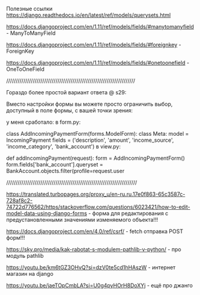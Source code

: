 Полезные ссылки
https://django.readthedocs.io/en/latest/ref/models/querysets.html

https://docs.djangoproject.com/en/1.11/ref/models/fields/#manytomanyfield   - ManyToManyField 

https://docs.djangoproject.com/en/1.11/ref/models/fields/#foreignkey   -ForeignKey 

https://docs.djangoproject.com/en/1.11/ref/models/fields/#onetoonefield  -OneToOneField

////////////////////////////////////////////////////////////////////

Гораздо более простой вариант ответа @ s29:

Вместо настройки формы вы можете просто ограничить выбор, доступный в поле формы, с вашей точки зрения:

у меня сработало: в form.py:

class AddIncomingPaymentForm(forms.ModelForm):
    class Meta: 
        model = IncomingPayment
        fields = ('description', 'amount', 'income_source', 'income_category', 'bank_account')
в view.py:

def addIncomingPayment(request):
    form = AddIncomingPaymentForm()
    form.fields['bank_account'].queryset = BankAccount.objects.filter(profile=request.user

/////////////////////////////////////////////////////////////////////

https://translated.turbopages.org/proxy_u/en-ru.ru.17e0f863-65c3587c-728af8c2-74722d776562/https/stackoverflow.com/questions/6023421/how-to-edit-model-data-using-django-forms - форма для редактирования с предустановленными значениями изменяемого объекта!!!

https://docs.djangoproject.com/en/4.0/ref/csrf/ - fetch отправка POST форм!!!


https://sky.pro/media/kak-rabotat-s-modulem-pathlib-v-python/ - про модуль pathlib

https://youtu.be/km6tGZ3OHvQ?si=dzV0te5cd1hHAszW  - интернет магазин на django


https://youtu.be/jaeTOpCmbLA?si=U0g4pyHOrH8DoXYj - ещё про джанго
